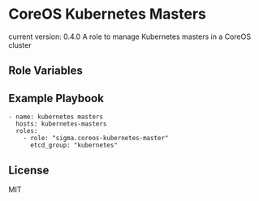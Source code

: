 CoreOS Kubernetes Masters
=========================

current version: 0.4.0
A role to manage Kubernetes masters in a CoreOS cluster

Role Variables
--------------

Example Playbook
----------------

    - name: kubernetes masters
      hosts: kubernetes-masters
      roles:
        - role: "sigma.coreos-kubernetes-master"
          etcd_group: "kubernetes"

License
-------

MIT
